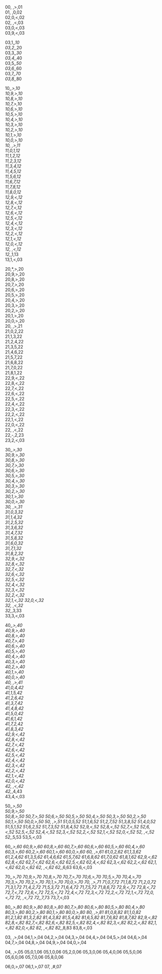 00, ,>,01  
01, ,0,02  
02,0,<,02  
02, ,<,03       
03,0,<,03    
03,9,<,03    
 
03,1,*,10  
03,2,*,20  
03,3,*,30  
03,4,*,40  
03,5,*,50  
03,6,*,60  
03,7,*,70  
03,8,*,80  

10,*,>,10   
10,9,>,10  
10,8,>,10  
10,7,>,10  
10,6,>,10  
10,5,>,10  
10,4,>,10  
10,3,>,10  
10,2,>,10  
10,1,>,10  
10,0,>,10  
10, ,>,11  
11,0,1,12  
11,1,2,12  
11,2,3,12  
11,3,4,12  
11,4,5,12  
11,5,6,12  
11,6,7,12  
11,7,8,12  
11,8,0,12  
12,9,<,12  
12,8,<,12  
12,7,<,12  
12,6,<,12  
12,5,<,12  
12,4,<,12  
12,3,<,12  
12,2,<,12  
12,1,<,12  
12,0,<,12  
12, ,<,12  
12,*,1,13  
13,1,<,03  
  

20,*,>,20   
20,9,>,20  
20,8,>,20  
20,7,>,20  
20,6,>,20  
20,5,>,20  
20,4,>,20  
20,3,>,20  
20,2,>,20  
20,1,>,20  
20,0,>,20  
20, ,>,21  
21,0,2,22  
21,1,3,22  
21,2,4,22  
21,3,5,22  
21,4,6,22  
21,5,7,22  
21,6,8,22  
21,7,0,22  
21,8,1,22  
22,9,<,22  
22,8,<,22  
22,7,<,22  
22,6,<,22  
22,5,<,22  
22,4,<,22  
22,3,<,22  
22,2,<,22  
22,1,<,22  
22,0,<,22  
22, ,<,22  
22,-,2,23  
23,2,<,03  
 



30,*,>,30   
30,9,>,30  
30,8,>,30  
30,7,>,30  
30,6,>,30  
30,5,>,30  
30,4,>,30  
30,3,>,30  
30,2,>,30  
30,1,>,30  
30,0,>,30  
30, ,>,31  
31,0,3,32  
31,1,4,32  
31,2,5,32  
31,3,6,32  
31,4,7,32  
31,5,8,32  
31,6,0,32  
31,7,1,32  
31,8,2,32  
32,9,<,32  
32,8,<,32  
32,7,<,32  
32,6,<,32  
32,5,<,32  
32,4,<,32  
32,3,<,32  
32,2,<,32   
32,1,<,32
32,0,<,32  
32, ,<,32  
32,*,3,33  
33,3,<,03  
 


40,*,>,40   
40,9,>,40   
40,8,>,40  
40,7,>,40  
40,6,>,40  
40,5,>,40  
40,4,>,40  
40,3,>,40  
40,2,>,40  
40,1,>,40  
40,0,>,40  
40, ,>,41  
41,0,4,42  
41,1,5,42  
41,2,6,42  
41,3,7,42  
41,4,8,42  
41,5,0,42  
41,6,1,42  
41,7,2,42  
41,8,3,42  
42,9,<,42  
42,8,<,42  
42,7,<,42  
42,6,<,42  
42,5,<,42  
42,4,<,42  
42,3,<,42  
42,2,<,42  
42,1,<,42  
42,0,<,42  
42, ,<,42  
42,*,4,43  
43,4,<,03  
  

50,*,>,50   
50,9,>,50  
50,8,>,50
50,7,>,50
50,6,>,50
50,5,>,50
50,4,>,50
50,3,>,50
50,2,>,50
50,1,>,50
50,0,>,50
50, ,>,51
51,0,5,52
51,1,6,52
51,2,7,52
51,3,8,52
51,4,0,52
51,5,1,52
51,6,2,52
51,7,3,52
51,8,4,52
52,9,<,52
52,8,<,52
52,7,<,52
52,6,<,52
52,5,<,52
52,4,<,52
52,3,<,52
52,2,<,52
52,1,<,52
52,0,<,52
52, ,<,52
52,*,5,53
53,5,<,03


60,*,>,60 
60,9,>,60
60,8,>,60
60,7,>,60
60,6,>,60
60,5,>,60
60,4,>,60
60,3,>,60
60,2,>,60
60,1,>,60
60,0,>,60
60, ,>,61
61,0,2,62
61,1,3,62
61,2,4,62
61,3,5,62
61,4,6,62
61,5,7,62
61,6,8,62
61,7,0,62
61,8,1,62
62,9,<,62
62,8,<,62
62,7,<,62
62,6,<,62
62,5,<,62
62,4,<,62
62,3,<,62
62,2,<,62
62,1,<,62
62,0,<,62
62, ,<,62
62,*,6,63
63,6,<,03


70,*,>,70 
70,9,>,70
70,8,>,70
70,7,>,70
70,6,>,70
70,5,>,70
70,4,>,70
70,3,>,70
70,2,>,70
70,1,>,70
70,0,>,70
70, ,>,71
71,0,7,72
71,1,8,72
71,2,0,72
71,3,1,72
71,4,2,72
71,5,3,72
71,6,4,72
71,7,5,72
71,8,6,72
72,9,<,72
72,8,<,72
72,7,<,72
72,6,<,72
72,5,<,72
72,4,<,72
72,3,<,72
72,2,<,72
72,1,<,72
72,0,<,72
72, ,<,72
72,*,7,73
73,7,<,03


80,*,>,80 
80,9,>,80
80,8,>,80
80,7,>,80
80,6,>,80
80,5,>,80
80,4,>,80
80,3,>,80
80,2,>,80
80,1,>,80
80,0,>,80
80, ,>,81
81,0,8,82
81,1,0,82
81,2,1,82
81,3,2,82
81,4,3,82
81,5,4,82
81,6,5,82
81,7,6,82
81,8,7,82
82,9,<,82
82,8,<,82
82,7,<,82
82,6,<,82
82,5,<,82
82,4,<,82
82,3,<,82
82,2,<,82
82,1,<,82
82,0,<,82
82, ,<,82
82,*,8,83
83,8,<,03

03, ,>,04
04,1,>,04
04,2,>,04
04,3,>,04
04,4,>,04
04,5,>,04
04,6,>,04
04,7,>,04
04,8,>,04
04,9,>,04
04,0,>,04

04, ,>,05
05,0,1,06
05,1,0,06
05,2,0,06
05,3,0,06
05,4,0,06
05,5,0,06
05,6,0,06
05,7,0,06
05,8,0,06

06,0,>,07
06,1,>,07
07, ,#,07



